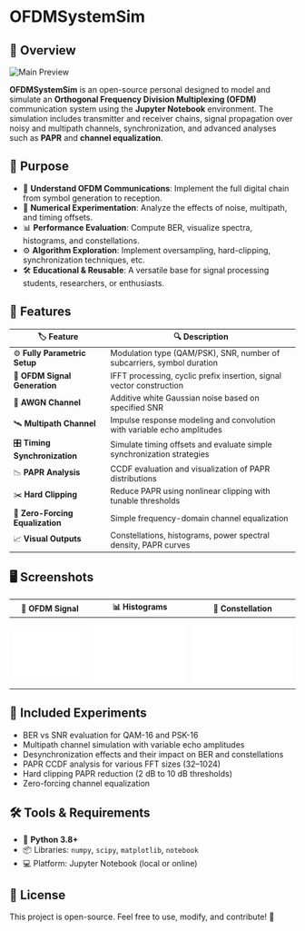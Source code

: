 # OFDMSystemSim

## 🚀 Overview
![Main Preview](assets/img/ofdm_waveform.png)

**OFDMSystemSim** is an open-source personal designed to model and simulate an **Orthogonal Frequency Division Multiplexing (OFDM)** communication system using the **Jupyter Notebook** environment. The simulation includes transmitter and receiver chains, signal propagation over noisy and multipath channels, synchronization, and advanced analyses such as **PAPR** and **channel equalization**.

## 🎯 Purpose
- 📡 **Understand OFDM Communications**: Implement the full digital chain from symbol generation to reception.
- 🧪 **Numerical Experimentation**: Analyze the effects of noise, multipath, and timing offsets.
- 📊 **Performance Evaluation**: Compute BER, visualize spectra, histograms, and constellations.
- ⚙️ **Algorithm Exploration**: Implement oversampling, hard-clipping, synchronization techniques, etc.
- 🛠️ **Educational & Reusable**: A versatile base for signal processing students, researchers, or enthusiasts.

## 📝 Features
| 🏷️ Feature                   | 🔍 Description |
|----------------------------|----------------|
| ⚙️ **Fully Parametric Setup**   | Modulation type (QAM/PSK), SNR, number of subcarriers, symbol duration |
| 💾 **OFDM Signal Generation**   | IFFT processing, cyclic prefix insertion, signal vector construction |
| 🌊 **AWGN Channel**             | Additive white Gaussian noise based on specified SNR |
| 🛰️ **Multipath Channel**        | Impulse response modeling and convolution with variable echo amplitudes |
| 🎛️ **Timing Synchronization**   | Simulate timing offsets and evaluate simple synchronization strategies |
| 📉 **PAPR Analysis**            | CCDF evaluation and visualization of PAPR distributions |
| ✂️ **Hard Clipping**            | Reduce PAPR using nonlinear clipping with tunable thresholds |
| 📶 **Zero-Forcing Equalization**| Simple frequency-domain channel equalization |
| 📈 **Visual Outputs**           | Constellations, histograms, power spectral density, PAPR curves |

## 🖥️ Screenshots
| 📡 OFDM Signal | 📊 Histograms | 📶 Constellation |
|---------------|---------------|------------------|
| <img src="assets/img/signal.png"> | <img src="assets/img/hist.png"> | <img src="assets/img/constellation.png"> |

## 🧪 Included Experiments
- BER vs SNR evaluation for QAM-16 and PSK-16
- Multipath channel simulation with variable echo amplitudes
- Desynchronization effects and their impact on BER and constellations
- PAPR CCDF analysis for various FFT sizes (32–1024)
- Hard clipping PAPR reduction (2 dB to 10 dB thresholds)
- Zero-forcing channel equalization

## 🛠️ Tools & Requirements
- 🧠 **Python 3.8+**
- 📦 Libraries: `numpy`, `scipy`, `matplotlib`, `notebook`
- 💻 Platform: Jupyter Notebook (local or online)

## 🌟 License
This project is open-source. Feel free to use, modify, and contribute! 🚀
